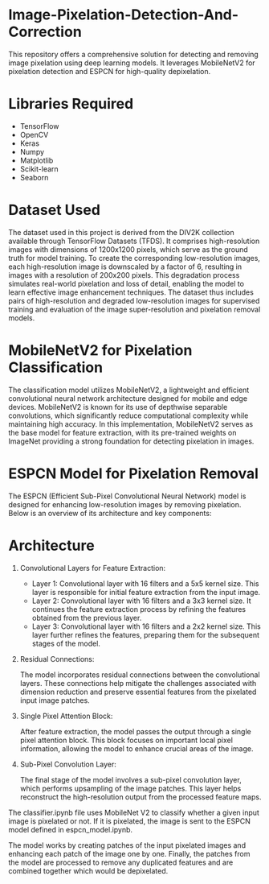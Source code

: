 # Image-Pixelation-Detection-And-Correction
This repository offers a comprehensive solution for detecting and removing image pixelation using deep learning models. It leverages MobileNetV2 for pixelation detection and ESPCN for high-quality depixelation.

# Libraries Required
- TensorFlow 
- OpenCV
- Keras
- Numpy
- Matplotlib
- Scikit-learn
- Seaborn



# Dataset Used

The dataset used in this project is derived from the DIV2K collection available through TensorFlow Datasets (TFDS). It comprises high-resolution images with dimensions of 1200x1200 pixels, which serve as the ground truth for model training. To create the corresponding low-resolution images, each high-resolution image is downscaled by a factor of 6, resulting in images with a resolution of 200x200 pixels. This degradation process simulates real-world pixelation and loss of detail, enabling the model to learn effective image enhancement techniques. The dataset thus includes pairs of high-resolution and degraded low-resolution images for supervised training and evaluation of the image super-resolution and pixelation removal models.



# MobileNetV2 for Pixelation Classification

The classification model utilizes MobileNetV2, a lightweight and efficient convolutional neural network architecture designed for mobile and edge devices. MobileNetV2 is known for its use of depthwise separable convolutions, which significantly reduce computational complexity while maintaining high accuracy. In this implementation, MobileNetV2 serves as the base model for feature extraction, with its pre-trained weights on ImageNet providing a strong foundation for detecting pixelation in images.



# ESPCN Model for Pixelation Removal

The ESPCN (Efficient Sub-Pixel Convolutional Neural Network) model is designed for enhancing low-resolution images by removing pixelation. Below is an overview of its architecture and key components:


# Architecture
1. Convolutional Layers for Feature Extraction:

    - Layer 1: Convolutional layer with 16 filters and a 5x5 kernel size. This layer is responsible for initial feature extraction from the input image.
    - Layer 2: Convolutional layer with 16 filters and a 3x3 kernel size. It continues the feature extraction process by refining the features obtained from the previous layer.
    - Layer 3: Convolutional layer with 16 filters and a 2x2 kernel size. This layer further refines the features, preparing them for the subsequent stages of the model.


2. Residual Connections:

    The model incorporates residual connections between the convolutional layers. These connections help mitigate the challenges associated with dimension reduction and preserve essential features from the pixelated input image patches.

3. Single Pixel Attention Block:

    After feature extraction, the model passes the output through a single pixel attention block. This block focuses on important local pixel information, allowing the model to enhance crucial areas of the image.

4. Sub-Pixel Convolution Layer:
   
    The final stage of the model involves a sub-pixel convolution layer, which performs upsampling of the image patches. This layer helps reconstruct the high-resolution output from the processed feature maps.
   



The classifier.ipynb file uses MobileNet V2 to classify whether a given input image is pixelated or not. If it is pixelated, the image is sent to the ESPCN model defined in espcn_model.ipynb. 

The model works by creating patches of the input pixelated images and enhancing each patch of the image one by one. Finally, the patches from the model are processed to remove any duplicated features and are combined together which would be depixelated. 

